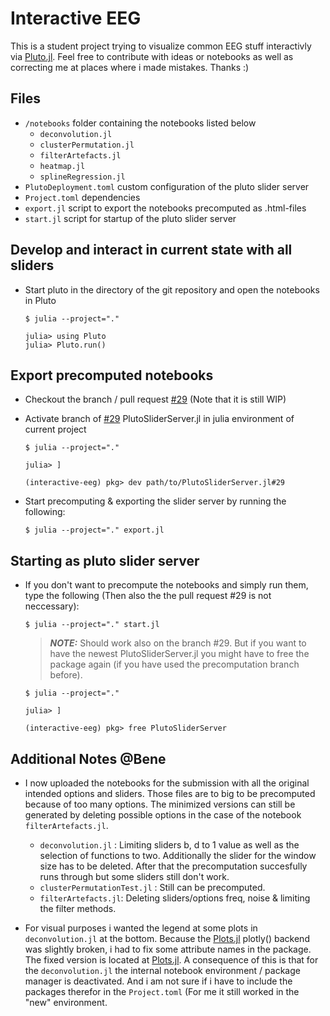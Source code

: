 # Interactive EEG
This is a student project trying to visualize common EEG stuff interactivly via [Pluto.jl](https://github.com/fonsp/Pluto.jl). Feel free to contribute with ideas or notebooks as well as correcting me at places where i made mistakes. Thanks :)

## **Files**
- ``/notebooks`` folder containing the notebooks listed below
    - ``deconvolution.jl``
    - ``clusterPermutation.jl``
    - ``filterArtefacts.jl``
    - ``heatmap.jl``
    - ``splineRegression.jl``
- ``PlutoDeployment.toml`` custom configuration of the pluto slider server
- ``Project.toml`` dependencies
- ``export.jl`` script to export the notebooks precomputed as .html-files
- ``start.jl`` script for startup of the pluto slider server


## **Develop and interact in current state with all sliders**
- Start pluto in the directory of the git repository and open the notebooks in Pluto
    ```console
    $ julia --project="."
    ```
    ```console
    julia> using Pluto
    julia> Pluto.run()
    ``` 



## **Export precomputed notebooks**
- Checkout the branch / pull request [#29](https://github.com/JuliaPluto/PlutoSliderServer.jl/pull/29) (Note that it is still WIP)

- Activate branch of [#29](https://github.com/JuliaPluto/PlutoSliderServer.jl/pull/29) PlutoSliderServer.jl in julia environment of current project 
    ```console
    $ julia --project="."
    ```
    ```console
    julia> ]
    ```
    ```console
    (interactive-eeg) pkg> dev path/to/PlutoSliderServer.jl#29
    ```

- Start precomputing & exporting the slider server by running the following:
    ```console
    $ julia --project="." export.jl
    ```

## **Starting as pluto slider server**
- If you don't want to precompute the notebooks and simply run them, type the following (Then also the the pull request #29 is not neccessary):
    ```console
    $ julia --project="." start.jl
    ```

    > **_NOTE:_**  Should work also on the branch #29. But if you want to have the newest PlutoSliderServer.jl you might have to free the package again (if you have used the precomputation branch before).
    ```console
    $ julia --project="."
    ```
    ```console
    julia> ]
    ```
    ```console
    (interactive-eeg) pkg> free PlutoSliderServer
    ```

## **Additional Notes @Bene**
- I now uploaded the notebooks for the submission with all the original intended options and sliders. Those files are to big to be precomputed because of too many options. The minimized versions can still be generated by deleting possible options in the case of the notebook ``filterArtefacts.jl``.
  - ``deconvolution.jl`` : Limiting sliders b, d to 1 value as well as the selection of functions to two. Additionally the slider for the window size has to be deleted. After that the precomputation succesfully runs through but some sliders still don't work.
  - ``clusterPermutationTest.jl`` : Still can be precomputed.
  - ``filterArtefacts.jl``: Deleting sliders/options freq, noise & limiting the filter methods. 

- For visual purposes i wanted the legend at some plots in ``deconvolution.jl`` at the bottom. Because the [Plots.jl](https://github.com/JuliaPlots/Plots.jl) plotly() backend was slightly broken, i had to fix some attribute names in the package. The fixed version is located at [Plots.jl](https://github.com/llips/Plots.jl). A consequence of this is that for the ``deconvolution.jl`` the internal notebook environment / package manager is deactivated. And i am not sure if i have to include the packages therefor in the ``Project.toml`` (For me it still worked in the "new" environment.
